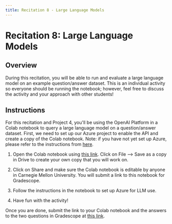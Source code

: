 ```yaml
---
title: Recitation 8 - Large Language Models
---
```

# Recitation 8: Large Language Models

## Overview 

During this recitation, you will be able to run and evaluate a large language model on an example question/answer dataset. This is an individual activity so everyone should be running the notebook; however, feel free to discuss the activity and your approach with other students!

## Instructions
For this recitation and Project 4, you'll be using the OpenAI Platform in a Colab notebook to query a large language model on a question/answer dataset. First, we need to set up our Azure project to enable the API and create a copy of the Colab notebook.
Note: if you have not yet set up Azure, please refer to the instructions from [here](https://docs.google.com/document/d/1cTvANh2R6WChDXFz3HDXepcIeciUasAZhB9jScGRdJ4/edit?usp=sharing). 

1.  Open the Colab notebook using [this link](https://colab.research.google.com/drive/1Xqbt6U7wBwQk4swyYlwZPwaJ1gbbiDod?usp=sharing). Click on File --> Save as a copy in Drive to create your own copy that you will work on.

2.  Click on Share and make sure the Colab notebook is editable by anyone in Carnegie Mellon University. You will submit a link to this notebook for Gradescope.

3. Follow the instructions in the notebook to set up Azure for LLM use.

4. Have fun with the activity!

Once you are done, submit the link to your Colab notebook and the answers to the two questions in Gradescope at [this link](https://www.gradescope.com/courses/942846/assignments/5920526).
